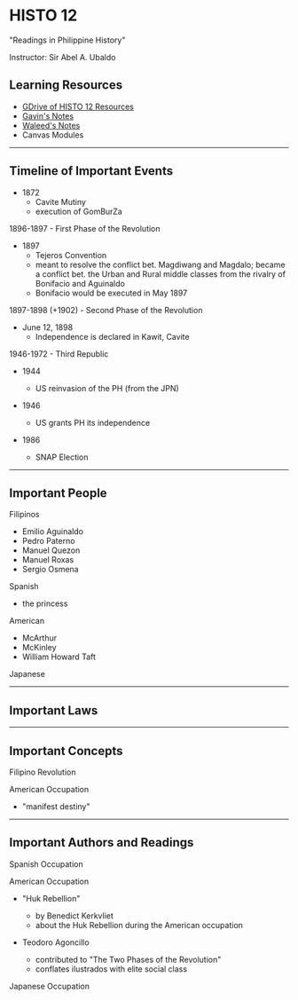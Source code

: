 # HISTO 12

"Readings in Philippine History"

Instructor: Sir Abel A. Ubaldo

## Learning Resources

- [GDrive of HISTO 12 Resources](https://drive.google.com/drive/u/0/folders/1lhWqgi31-nVVn3szend9UfZeMrij3ekW)
- [Gavin's Notes](https://docs.google.com/document/d/1xHkrErD4_WfeNPrvsBU8SvP2fxrATDznUxktA25vlOg/edit)
- [Waleed's Notes](https://github.com/waleedlugod/obsidian_notes/tree/main/Ateneo/Year%202/Sem%202/HISTO%2012)
- Canvas Modules

---

## Timeline of Important Events

- 1872
	- Cavite Mutiny
	- execution of GomBurZa

1896-1897 - First Phase of the Revolution

- 1897
	- Tejeros Convention
	- meant to resolve the conflict bet. Magdiwang and Magdalo; became a conflict bet. the Urban and Rural middle classes from the rivalry of Bonifacio and Aguinaldo
	- Bonifacio would be executed in May 1897

1897-1898 (+1902) - Second Phase of the Revolution

- June 12, 1898
	- Independence is declared in Kawit, Cavite

1946-1972 - Third Republic

- 1944
	- US reinvasion of the PH (from the JPN)

- 1946
	- US grants PH its independence

- 1986
	- SNAP Election

---

## Important People

Filipinos

- Emilio Aguinaldo
- Pedro Paterno
- Manuel Quezon
- Manuel Roxas
- Sergio Osmena

Spanish

- the princess

American

- McArthur
- McKinley
- William Howard Taft

Japanese

---

## Important Laws



---

## Important Concepts

Filipino Revolution

American Occupation

- "manifest destiny"

---

## Important Authors and Readings

Spanish Occupation

American Occupation

- "Huk Rebellion"
	- by Benedict Kerkvliet
	- about the Huk Rebellion during the American occupation

- Teodoro Agoncillo
	- contributed to "The Two Phases of the Revolution"
	- conflates ilustrados with elite social class

Japanese Occupation